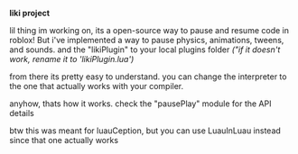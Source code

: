 **liki project**

lil thing im working on, its a open-source way to pause and resume code in roblox! 
But i've implemented a way to pause physics, animations, tweens, and sounds.
and the "likiPlugin" to your local plugins folder _("if it doesn't work, rename it to 'likiPlugin.lua')_

from there its pretty easy to understand.
you can change the interpreter to the one that actually works with your compiler.

anyhow, thats how it works.
check the "pausePlay" module for the API details

btw this was meant for luauCeption, but you can use LuauInLuau instead since that one actually works
